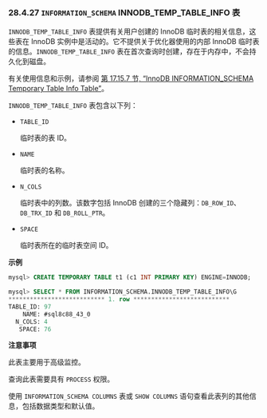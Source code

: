 ### 28.4.27 `INFORMATION_SCHEMA` INNODB_TEMP_TABLE_INFO 表

`INNODB_TEMP_TABLE_INFO` 表提供有关用户创建的 InnoDB 临时表的相关信息，这些表在 InnoDB 实例中是活动的。它不提供关于优化器使用的内部 InnoDB 临时表的信息。`INNODB_TEMP_TABLE_INFO` 表在首次查询时创建，存在于内存中，不会持久化到磁盘。

有关使用信息和示例，请参阅 [第 17.15.7 节, “InnoDB INFORMATION_SCHEMA Temporary Table Info Table”](#innodb-information-schema-temporary-table-info-table)。

`INNODB_TEMP_TABLE_INFO` 表包含以下列：

- `TABLE_ID`

  临时表的表 ID。

- `NAME`

  临时表的名称。

- `N_COLS`

  临时表中的列数。该数字包括 InnoDB 创建的三个隐藏列：`DB_ROW_ID`、`DB_TRX_ID` 和 `DB_ROLL_PTR`。

- `SPACE`

  临时表所在的临时表空间 ID。

**示例**

```sql
mysql> CREATE TEMPORARY TABLE t1 (c1 INT PRIMARY KEY) ENGINE=INNODB;

mysql> SELECT * FROM INFORMATION_SCHEMA.INNODB_TEMP_TABLE_INFO\G
*************************** 1. row ***************************
TABLE_ID: 97
    NAME: #sql8c88_43_0
  N_COLS: 4
   SPACE: 76
```

**注意事项**

此表主要用于高级监控。

查询此表需要具有 `PROCESS` 权限。

使用 `INFORMATION_SCHEMA COLUMNS` 表或 `SHOW COLUMNS` 语句查看此表列的其他信息，包括数据类型和默认值。